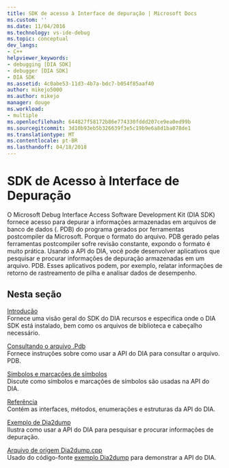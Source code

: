 ```yaml
---
title: SDK de acesso à Interface de depuração | Microsoft Docs
ms.custom: ''
ms.date: 11/04/2016
ms.technology: vs-ide-debug
ms.topic: conceptual
dev_langs:
- C++
helpviewer_keywords:
- debugging [DIA SDK]
- debugger [DIA SDK]
- DIA SDK
ms.assetid: 4c0abe53-11d3-4b7a-bdc7-b054f85aaf40
author: mikejo5000
ms.author: mikejo
manager: douge
ms.workload:
- multiple
ms.openlocfilehash: 644827f58172b86e774330fddd207ce9ea0ed99b
ms.sourcegitcommit: 3d10b93eb5b326639f3e5c19b9e6a8d1ba078de1
ms.translationtype: MT
ms.contentlocale: pt-BR
ms.lasthandoff: 04/18/2018
---
```

# <a name="debug-interface-access-sdk"></a>SDK de Acesso à Interface de Depuração
O Microsoft Debug Interface Access Software Development Kit (DIA SDK) fornece acesso para depurar a informações armazenadas em arquivos de banco de dados (. PDB) do programa gerados por ferramentas postcompiler da Microsoft. Porque o formato do arquivo. PDB gerado pelas ferramentas postcompiler sofre revisão constante, expondo o formato é muito prática. Usando a API do DIA, você pode desenvolver aplicativos que pesquisar e procurar informações de depuração armazenadas em um arquivo. PDB. Esses aplicativos podem, por exemplo, relatar informações de retorno de rastreamento de pilha e analisar dados de desempenho.  
  
## <a name="in-this-section"></a>Nesta seção  
 [Introdução](../../debugger/debug-interface-access/getting-started-debug-interface-access-sdk.md)  
 Fornece uma visão geral do SDK do DIA recursos e especifica onde o DIA SDK está instalado, bem como os arquivos de biblioteca e cabeçalho necessário.  
  
 [Consultando o arquivo .Pdb](../../debugger/debug-interface-access/querying-the-dot-pdb-file.md)  
 Fornece instruções sobre como usar a API do DIA para consultar o arquivo. PDB.  
  
 [Símbolos e marcações de símbolos](../../debugger/debug-interface-access/symbols-and-symbol-tags.md)  
 Discute como símbolos e marcações de símbolos são usadas na API do DIA.  
  
 [Referência](../../debugger/debug-interface-access/debug-interface-access-sdk-reference.md)  
 Contém as interfaces, métodos, enumerações e estruturas da API do DIA.  
  
 [Exemplo de Dia2dump](../../debugger/debug-interface-access/dia2dump-sample.md)  
 Ilustra como usar a API do DIA para pesquisar e procurar informações de depuração.  
  
 [Arquivo de origem Dia2dump.cpp](../../debugger/debug-interface-access/dia2dump-cpp-source-file.md)  
 Usado do código-fonte [exemplo Dia2dump](../../debugger/debug-interface-access/dia2dump-sample.md) para demonstrar a API do DIA.
